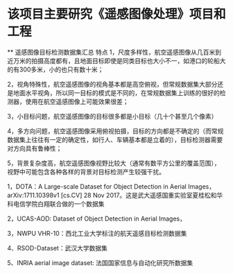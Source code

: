 
# 该项目主要研究《遥感图像处理》项目和工程

** 遥感图像目标检测数据集汇总
特点
  1，尺度多样性，航空遥感图像从几百米到近万米的拍摄高度都有，且地面目标即使是同类目标也大小不一，如港口的轮船大的有300多米，小的也只有数十米；

  2，视角特殊性，航空遥感图像的视角基本都是高空俯视，但常规数据集大部分还是地面水平视角，所以同一目标的模式是不同的，在常规数据集上训练的很好的检测器，使用在航空遥感图像上可能效果很差；

  3，小目标问题，航空遥感图像的目标很多都是小目标（几十个甚至几个像素）
  
  4，多方向问题，航空遥感图像采用俯视拍摄，目标的方向都是不确定的（而常规数据集上往往有一定的确定性，如行人、车辆基本都是立着的），目标检测器需要对方向具有鲁棒性；

  5，背景复杂度高，航空遥感图像视野比较大（通常有数平方公里的覆盖范围），视野中可能包含各种各样的背景对目标检测产生较强干扰。
  
1，DOTA：A Large-scale Dataset for Object Detection in Aerial Images，arXiv:1711.10398v1  [cs.CV]  28 Nov 2017。这是武大遥感国重实验室夏桂松和华科电信学院白翔联合做的一个数据集

2，UCAS-AOD: Dataset of Object Detection in Aerial Images，

3，NWPU VHR-10：西北工业大学标注的航天遥感目标检测数据集

4、RSOD-Dataset：武汉大学数据集

5、INRIA aerial image dataset: 法国国家信息与自动化研究所数据集
